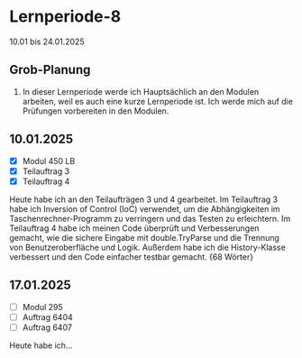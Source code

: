 # Lernperiode-8

10.01 bis 24.01.2025

## Grob-Planung

1. In dieser Lernperiode werde ich Hauptsächlich an den Modulen arbeiten, weil es auch eine kurze Lernperiode ist. Ich werde mich auf die Prüfungen vorbereiten in den Modulen.

## 10.01.2025

- [x] Modul 450 LB
- [x] Teilauftrag 3
- [x] Teilauftrag 4
      
Heute habe ich an den Teilaufträgen 3 und 4 gearbeitet. Im Teilauftrag 3 habe ich Inversion of Control (IoC) verwendet, um die Abhängigkeiten im Taschenrechner-Programm zu verringern und das Testen zu erleichtern. Im Teilauftrag 4 habe ich meinen Code überprüft und Verbesserungen gemacht, wie die sichere Eingabe mit double.TryParse und die Trennung von Benutzeroberfläche und Logik. Außerdem habe ich die History-Klasse verbessert und den Code einfacher testbar gemacht. {68 Wörter}

## 17.01.2025

- [ ] Modul 295
- [ ] Auftrag 6404
- [ ] Auftrag 6407

Heute habe ich...



